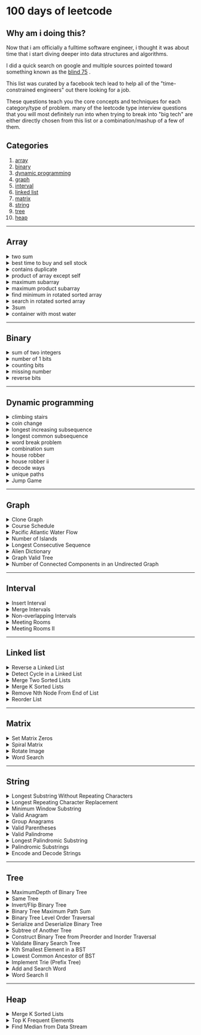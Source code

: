 # 100 days of leetcode

## Why am i doing this?

Now that i am officially a fulltime software engineer, i thought it was about time that i start diving deeper into data structures and algorithms.

I did a quick search on google and multiple sources pointed toward something known as the [blind 75](https://www.teamblind.com/post/new-year-gift---curated-list-of-top-75-leetcode-questions-to-save-your-time-oam1oreu) .

This list was curated by a facebook tech lead to help all of the "time-constrained engineers" out there looking for a job.

These questions teach you the core concepts and techniques for each category/type of problem. many of the leetcode type interview questions that you will most definitely run into when trying to break into "big tech" are either directly chosen from this list or a combination/mashup of a few of them.

## Categories

1. [array](#array)
2. [binary](#binary)
3. [dynamic programming](#dynamic-programming)
4. [graph](#graph)
5. [interval](#interval)
6. [linked list](#linked-list)
7. [matrix](#matrix)
8. [string](#string)
9. [tree](#tree)
10. [heap](#heap)

<hr>

## Array

<details>
<summary>two sum</summary>

### prompt:

Given an array of integers nums and an integer target, return indices of the two numbers such that they add up to target.

You may assume that each input would have exactly one solution, and you may not use the same element twice.

You can return the answer in any order.

### my solution:

```js
/**
 * @param {number[]} nums
 * @param {number} target
 * @return {number[]}
 */
var twoSum = function(nums, target) {
    
    //set up results object
    results = {}
    
    for(let i = 0; i < nums.length; i++){
        // check to see if complement exists
        let complement = target-nums[i];
        if(results.hasOwnProperty(complement)){
            return[results[complement], i];
        }
        results[nums[i]] = i;
    }
    
    return null;
    
};
```

### notes:
The _hasOwnProperty()_ method returns a boolean indicating whether the object has the specified property as its own property (as opposed to inheriting it).

[link to leetcode](https://leetcode.com/problems/two-sum/)

</details>

<details>
<summary>best time to buy and sell stock</summary>

### prompt:

### my solution:

```js
// insert solution here
```

### notes:

[link to leetcode](https://leetcode.com/problems/best-time-to-buy-and-sell-stock/)

</details>

<details>
<summary>contains duplicate</summary>

### prompt:

### my solution:

```js
// insert solution here
```

### notes:

[link to leetcode](https://leetcode.com/problems/contains-duplicate/)

</details>

<details>
<summary>product of array except self</summary>

### prompt:

### my solution:

```js
// insert solution here
```

### notes:

[link to leetcode](https://leetcode.com/problems/product-of-array-except-self/)

</details>

<details>
<summary>maximum subarray</summary>

### prompt:

### my solution:

```js
// insert solution here
```

### notes:

[link to leetcode](https://leetcode.com/problems/maximum-subarray/)

</details>

<details>
<summary>maximum product subarray</summary>

### prompt:

### my solution:

```js
// insert solution here
```

### notes:

[link to leetcode](https://leetcode.com/problems/maximum-product-subarray/)

</details>

<details>
<summary>find minimum in rotated sorted array</summary>

### prompt:

### my solution:

```js
// insert solution here
```

### notes:

[link to leetcode](https://leetcode.com/problems/find-minimum-in-rotated-sorted-array/)

</details>

<details>
<summary>search in rotated sorted array</summary>

### prompt:

### my solution:

```js
// insert solution here
```

### notes:

[link to leetcode](https://leetcode.com/problems/search-in-rotated-sorted-array/)

</details>

<details>
<summary>3sum</summary>

### prompt:

### my solution:

```js
// insert solution here
```

### notes:

[link to leetcode](https://leetcode.com/problems/3sum/)

</details>

<details>
<summary>container with most water</summary>

### prompt:

### my solution:

```js
// insert solution here
```

### notes:

[link to leetcode](https://leetcode.com/problems/container-with-most-water/)

</details>

<hr>

## Binary

<details>
<summary>sum of two integers</summary>

### prompt:

### my solution:

```js
// insert solution here
```

### notes:

[link to leetcode](https://leetcode.com/problems/sum-of-two-integers/)

</details>

<details>
<summary>number of 1 bits</summary>

### prompt:

### my solution:

```js
// insert solution here
```

### notes:

[link to leetcode](https://leetcode.com/problems/number-of-1-bits/)

</details>

<details>
<summary>counting bits</summary>

### prompt:

### my solution:

```js
// insert solution here
```

### notes:

[link to leetcode](https://leetcode.com/problems/counting-bits/)

</details>

<details>
<summary>missing number</summary>

### prompt:

### my solution:

```js
// insert solution here
```

### notes:

[link to leetcode](https://leetcode.com/problems/missing-number/)

</details>

<details>
<summary>reverse bits</summary>

### prompt:

### my solution:

```js
// insert solution here
```

### notes:

[link to leetcode](https://leetcode.com/problems/reverse-bits/)

</details>

<hr>

## Dynamic programming

<details>
<summary>climbing stairs</summary>

### prompt:

### my solution:

```js
// insert solution here
```

### notes:

[link to leetcode](https://leetcode.com/problems/climbing-stairs/)

</details>

<details>
<summary>coin change</summary>

### prompt:

### my solution:

```js
// insert solution here
```

### notes:

[link to leetcode](https://leetcode.com/problems/coin-change/)

</details>

<details>
<summary>longest increasing subsequence</summary>

### prompt:

### my solution:

```js
// insert solution here
```

### notes:

[link to leetcode](https://leetcode.com/problems/longest-increasing-subsequence/)

</details>

<details>
<summary>longest common subsequence</summary>

### prompt:

### my solution:

```js
// insert solution here
```

### notes:

[link to leetcode]()

</details>

<details>
<summary>word break problem</summary>

### prompt:

### my solution:

```js
// insert solution here
```

### notes:

[link to leetcode](https://leetcode.com/problems/word-break/)

</details>

<details>
<summary>combination sum</summary>

### prompt:

### my solution:

```js
// insert solution here
```

### notes:

[link to leetcode](https://leetcode.com/problems/combination-sum-iv/)

</details>

<details>
<summary>house robber</summary>

### prompt:

### my solution:

```js
// insert solution here
```

### notes:

[link to leetcode](https://leetcode.com/problems/house-robber/)

</details>

<details>
<summary>house robber ii</summary>

### prompt:

### my solution:

```js
// insert solution here
```

### notes:

[link to leetcode](https://leetcode.com/problems/house-robber-ii/)

</details>

<details>
<summary>decode ways</summary>

### prompt:

### my solution:

```js
// insert solution here
```

### notes:

[link to leetcode](https://leetcode.com/problems/decode-ways/)

</details>

<details>
<summary>unique paths</summary>

### prompt:

### my solution:

```js
// insert solution here
```

### notes:

[link to leetcode](https://leetcode.com/problems/unique-paths/)

</details>

<details>
<summary>Jump Game</summary>

### prompt:

### my solution:

```js
// insert solution here
```

### notes:

[link to leetcode](https://leetcode.com/problems/jump-game/)

</details>

<hr>

## Graph

<details>
<summary>Clone Graph</summary>

### prompt:

### my solution:

```js
// insert solution here
```

### notes:

[link to leetcode](https://leetcode.com/problems/clone-graph/)

</details>

<details>
<summary>Course Schedule</summary>

### prompt:

### my solution:

```js
// insert solution here
```

### notes:

[link to leetcode](https://leetcode.com/problems/course-schedule/)

</details>

<details>
<summary>Pacific Atlantic Water Flow</summary>

### prompt:

### my solution:

```js
// insert solution here
```

### notes:

[link to leetcode](https://leetcode.com/problems/pacific-atlantic-water-flow/)

</details>

<details>
<summary>Number of Islands</summary>

### prompt:

### my solution:

```js
// insert solution here
```

### notes:

[link to leetcode](https://leetcode.com/problems/number-of-islands/)

</details>

<details>
<summary>Longest Consecutive Sequence</summary>

### prompt:

### my solution:

```js
// insert solution here
```

### notes:

[link to leetcode](https://leetcode.com/problems/longest-consecutive-sequence/)

</details>

<details>
<summary>Alien Dictionary</summary>

### prompt:

### my solution:

```js
// insert solution here
```

### notes:

[link to leetcode](https://leetcode.com/problems/alien-dictionary/)

</details>

<details>
<summary>Graph Valid Tree</summary>

### prompt:

### my solution:

```js
// insert solution here
```

### notes:

[link to leetcode](https://leetcode.com/problems/graph-valid-tree/)

</details>

<details>
<summary>Number of Connected Components in an Undirected Graph</summary>

### prompt:

### my solution:

```js
// insert solution here
```

### notes:

[link to leetcode](https://leetcode.com/problems/number-of-connected-components-in-an-undirected-graph/)

</details>

<hr>

## Interval

<details>
<summary>Insert Interval</summary>

### prompt:

### my solution:

```js
// insert solution here
```

### notes:

[link to leetcode](https://leetcode.com/problems/insert-interval/)

</details>

<details>
<summary>Merge Intervals</summary>

### prompt:

### my solution:

```js
// insert solution here
```

### notes:

[link to leetcode](https://leetcode.com/problems/merge-intervals/)

</details>

<details>
<summary>Non-overlapping Intervals</summary>

### prompt:

### my solution:

```js
// insert solution here
```

### notes:

[link to leetcode](https://leetcode.com/problems/non-overlapping-intervals/)

</details>

<details>
<summary>Meeting Rooms</summary>

### prompt:

### my solution:

```js
// insert solution here
```

### notes:

[link to leetcode](https://leetcode.com/problems/meeting-rooms/)

</details>

<details>
<summary>Meeting Rooms II</summary>

### prompt:

### my solution:

```js
// insert solution here
```

### notes:

[link to leetcode](https://leetcode.com/problems/meeting-rooms-ii/)

</details>

<hr>

## Linked list

<details>
<summary>Reverse a Linked List</summary>

### prompt:

### my solution:

```js
// insert solution here
```

### notes:

[link to leetcode](https://leetcode.com/problems/reverse-linked-list/)

</details>

<details>
<summary>Detect Cycle in a Linked List</summary>

### prompt:

### my solution:

```js
// insert solution here
```

### notes:

[link to leetcode](https://leetcode.com/problems/linked-list-cycle/)

</details>

<details>
<summary>Merge Two Sorted Lists</summary>

### prompt:

### my solution:

```js
// insert solution here
```

### notes:

[link to leetcode](https://leetcode.com/problems/merge-two-sorted-lists/)

</details>

<details>
<summary>Merge K Sorted Lists</summary>

### prompt:

### my solution:

```js
// insert solution here
```

### notes:

[link to leetcode](https://leetcode.com/problems/merge-k-sorted-lists/)

</details>

<details>
<summary>Remove Nth Node From End of List </summary>

### prompt:

### my solution:

```js
// insert solution here
```

### notes:

[link to leetcode](https://leetcode.com/problems/remove-nth-node-from-end-of-list/)

</details>

<details>
<summary>Reorder List</summary>

### prompt:

### my solution:

```js
// insert solution here
```

### notes:

[link to leetcode](https://leetcode.com/problems/reorder-list/)

</details>

<hr>

## Matrix

<details>
<summary>Set Matrix Zeros</summary>

### prompt:

### my solution:

```js
// insert solution here
```

### notes:

[link to leetcode](https://leetcode.com/problems/set-matrix-zeroes/)

</details>

<details>
<summary>Spiral Matrix</summary>

### prompt:

### my solution:

```js
// insert solution here
```

### notes:

[link to leetcode](https://leetcode.com/problems/spiral-matrix/)

</details>

<details>
<summary>Rotate Image</summary>

### prompt:

### my solution:

```js
// insert solution here
```

### notes:

[link to leetcode](https://leetcode.com/problems/rotate-image/)

</details>

<details>
<summary>Word Search</summary>

### prompt:

### my solution:

```js
// insert solution here
```

### notes:

[link to leetcode](https://leetcode.com/problems/word-search/)

</details>

<hr>

## String

<details>
<summary>Longest Substring Without Repeating Characters</summary>

### prompt:

### my solution:

```js
// insert solution here
```

### notes:

[link to leetcode](https://leetcode.com/problems/longest-substring-without-repeating-characters/)

</details>

<details>
<summary>Longest Repeating Character Replacement</summary>

### prompt:

### my solution:

```js
// insert solution here
```

### notes:

[link to leetcode](https://leetcode.com/problems/longest-repeating-character-replacement/)

</details>

<details>
<summary>Minimum Window Substring</summary>

### prompt:

### my solution:

```js
// insert solution here
```

### notes:

[link to leetcode](https://leetcode.com/problems/minimum-window-substring/)

</details>

<details>
<summary>Valid Anagram</summary>

### prompt:

### my solution:

```js
// insert solution here
```

### notes:

[link to leetcode](https://leetcode.com/problems/valid-anagram/)

</details>

<details>
<summary>Group Anagrams</summary>

### prompt:

### my solution:

```js
// insert solution here
```

### notes:

[link to leetcode](https://leetcode.com/problems/group-anagrams/)

</details>

<details>
<summary>Valid Parentheses</summary>

### prompt:

### my solution:

```js
// insert solution here
```

### notes:

[link to leetcode](https://leetcode.com/problems/valid-parentheses/)

</details>

<details>
<summary>Valid Palindrome</summary>

### prompt:

### my solution:

```js
// insert solution here
```

### notes:

[link to leetcode](https://leetcode.com/problems/valid-palindrome/)

</details>

<details>
<summary>Longest Palindromic Substring</summary>

### prompt:

### my solution:

```js
// insert solution here
```

### notes:

[link to leetcode](https://leetcode.com/problems/longest-palindromic-substring/)

</details>

<details>
<summary>Palindromic Substrings</summary>

### prompt:

### my solution:

```js
// insert solution here
```

### notes:

[link to leetcode](https://leetcode.com/problems/palindromic-substrings/)

</details>

<details>
<summary>Encode and Decode Strings</summary>

### prompt:

### my solution:

```js
// insert solution here
```

### notes:

[link to leetcode](https://leetcode.com/problems/encode-and-decode-strings/)

</details>

<hr>

## Tree

<details>
<summary>MaximumDepth of Binary Tree</summary>

### prompt:

### my solution:

```js
// insert solution here
```

### notes:

[link to leetcode](https://leetcode.com/problems/maximum-depth-of-binary-tree/)

</details>

<details>
<summary>Same Tree</summary>

### prompt:

### my solution:

```js
// insert solution here
```

### notes:

[link to leetcode](https://leetcode.com/problems/same-tree/)

</details>

<details>
<summary>Invert/Flip Binary Tree</summary>

### prompt:

### my solution:

```js
// insert solution here
```

### notes:

[link to leetcode](https://leetcode.com/problems/invert-binary-tree/)

</details>

<details>
<summary>Binary Tree Maximum Path Sum</summary>

### prompt:

### my solution:

```js
// insert solution here
```

### notes:

[link to leetcode](https://leetcode.com/problems/binary-tree-maximum-path-sum/)

</details>

<details>
<summary>Binary Tree Level Order Traversal</summary>

### prompt:

### my solution:

```js
// insert solution here
```

### notes:

[link to leetcode](https://leetcode.com/problems/binary-tree-level-order-traversal/)

</details>

<details>
<summary>Serialize and Deserialize Binary Tree</summary>

### prompt:

### my solution:

```js
// insert solution here
```

### notes:

[link to leetcode](https://leetcode.com/problems/serialize-and-deserialize-binary-tree/)

</details>

<details>
<summary>Subtree of Another Tree</summary>

### prompt:

### my solution:

```js
// insert solution here
```

### notes:

[link to leetcode](https://leetcode.com/problems/subtree-of-another-tree/)

</details>

<details>
<summary>Construct Binary Tree from Preorder and Inorder Traversal</summary>

### prompt:

### my solution:

```js
// insert solution here
```

### notes:

[link to leetcode](https://leetcode.com/problems/construct-binary-tree-from-preorder-and-inorder-traversal/)

</details>

<details>
<summary>Validate Binary Search Tree</summary>

### prompt:

### my solution:

```js
// insert solution here
```

### notes:

[link to leetcode](https://leetcode.com/problems/validate-binary-search-tree/)

</details>

<details>
<summary>Kth Smallest Element in a BST</summary>

### prompt:

### my solution:

```js
// insert solution here
```

### notes:

[link to leetcode](https://leetcode.com/problems/kth-smallest-element-in-a-bst/)

</details>

<details>
<summary>Lowest Common Ancestor of BST</summary>

### prompt:

### my solution:

```js
// insert solution here
```

### notes:

[link to leetcode](https://leetcode.com/problems/lowest-common-ancestor-of-a-binary-search-tree/)

</details>

<details>
<summary>Implement Trie (Prefix Tree)</summary>

### prompt:

### my solution:

```js
// insert solution here
```

### notes:

[link to leetcode](https://leetcode.com/problems/implement-trie-prefix-tree/)

</details>

<details>
<summary>Add and Search Word</summary>

### prompt:

### my solution:

```js
// insert solution here
```

### notes:

[link to leetcode](https://leetcode.com/problems/add-and-search-word-data-structure-design/)

</details>

<details>
<summary>Word Search II</summary>

### prompt:

### my solution:

```js
// insert solution here
```

### notes:

[link to leetcode](https://leetcode.com/problems/word-search-ii/)

</details>

<hr>

## Heap

<details>
<summary>Merge K Sorted Lists</summary>

### prompt:

### my solution:

```js
// insert solution here
```

### notes:

[link to leetcode](https://leetcode.com/problems/merge-k-sorted-lists/)

</details>

<details>
<summary>Top K Frequent Elements</summary>

### prompt:

### my solution:

```js
// insert solution here
```

### notes:

[link to leetcode](https://leetcode.com/problems/top-k-frequent-elements/)

</details>

<details>
<summary>Find Median from Data Stream</summary>

### prompt:

### my solution:

```js
// insert solution here
```

### notes:

[link to leetcode](https://leetcode.com/problems/find-median-from-data-stream/)

</details>
